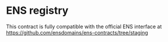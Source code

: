 # ENS registry

This contract is fully compatible with the official ENS interface at https://github.com/ensdomains/ens-contracts/tree/staging